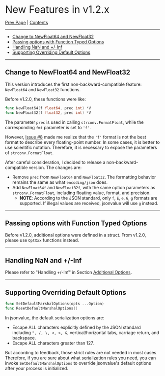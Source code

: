 <font size=6>New Features in v1.2.x</font>

[Prev Page](./16_1_12_new_feature.md) | [Contents](./README.md)

---

- [Change to NewFloat64 and NewFloat32](#change-to-newfloat64-and-newfloat32)
- [Passing options with Function Typed Options](#passing-options-with-function-typed-options)
- [Handling NaN and +/-Inf](#handling-nan-and--inf)
- [Supporting Overriding Default Options](#supporting-overriding-default-options)

---

## Change to NewFloat64 and NewFloat32

This version introduces the first non-backward-compatible feature: `NewFloat64` and `NewFloat32` functions.

Before v1.2.0, these functions were like:

```go
func NewFloat64(f float64, prec int) *V
func NewFloat32(f float32, prec int) *V
```

The parameter `prec` is used in calling `strconv.FormatFloat`, while the corresponding `fmt` parameter is set to `'f'`.

However, [Issue #8](https://github.com/Andrew-M-C/go.jsonvalue/issues/8) made me realize that the `'f'` format is not the best format to describe every floating-point number. In some cases, it is better to use scientific notation. Therefore, it is necessary to expose the parameters of `strconv.FormatFloat`.

After careful consideration, I decided to release a non-backward-compatible version. The changes are:

- Remove `prec` from `NewFloat64` and `NewFloat32`. The formatting behavior remains the same as what `encoding/json` does.
- Add `NewFloat64f` and `NewFloat32f`, with the same option parameters as `strconv.FormatFloat`, including floating value, format, and precision.
  - **NOTE**: According to the JSON standard, only `f`, `E`, `e`, `G`, `g` formats are supported. If illegal values are received, jsonvalue will use `g` instead.

---

## Passing options with Function Typed Options

Before v1.2.0, additional options were defined in a struct. From v1.2.0, please use `OptXxx` functions instead.

---

## Handling NaN and +/-Inf

Please refer to "Handling +/-Inf" in Section [Additional Options](./12_option.md).

---

## Supporting Overriding Default Options

```go
func SetDefaultMarshalOptions(opts ...Option)
func ResetDefaultMarshalOptions()
```

In jsonvalue, the default serialization options are:

- Escape ALL characters explicitly defined by the JSON standard including `", /, \, <, >, &`, vertical/horizontal tabs, carriage return, and backspace.
- Escape ALL characters greater than 127.

But according to feedback, those strict rules are not needed in most cases. Therefore, if you are sure about what serialization rules you need, you can invoke `SetDefaultMarshalOptions` to override jsonvalue's default options after your process is initialized.
